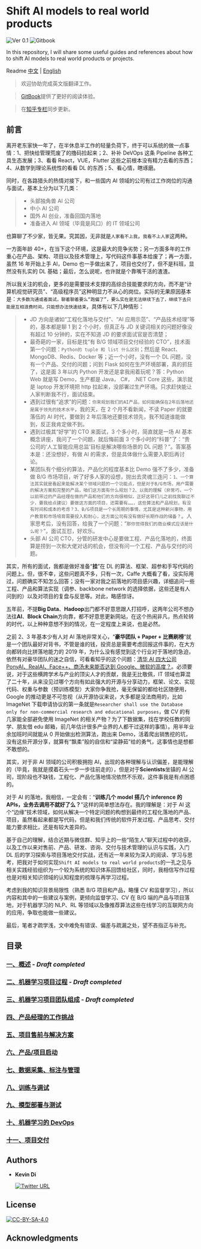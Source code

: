 # Shift AI models to real world products

![Ver 0.1](https://img.shields.io/badge/Version-0.1-orange)  ![Gitbook](https://img.shields.io/badge/GitBook-0.1-brightgreen)

In this repository, I will share some useful guides and references about how to shift AI models to real world products or projects.

Readme [中文](/README.md) | [English](/Translate/README_EN.md)

> 欢迎协助完成英文版翻译工作。

> [GitBook](https://kevindi.gitbook.io/shift-ai-models-to-real-world-products/)提供了更好的阅读体验。

> 在[知乎专栏](https://zhuanlan.zhihu.com/c_137954846)同步更新。

## 前言

离开老东家快一年了，在半休息半工作的轻量负荷下，终于可以系统的做一点事情：1、把快给管理荒废了的撸码捡起来；2、补补 DeVOps 这条 Pipeline 各种工具生态发展；3、看看 React，VUE，Flutter 这些之前根本没有精力去看的东西；4、从数学到理论系统性的看看 DL 的东西；5、看心情，瞎琢磨。

同时，在各路猎头的热情对接下，和一些国内 AI 领域的公司有过工作岗位的沟通与面试，基本上分为以下几类：

> - 头部独角兽 AI 公司
> - 中小 AI 公司
> - 国外 AI 创业，准备回国内落地
> - 准备进入 AI 领域（毕竟是风口）的 IT 领域公司

也算聊了不少家，皆无果。究其因，无非就是`人家看不上我`，`我看不上人家`这两种。

一方面年龄 40+，在当下这个环境，这是最大的竞争劣势；另一方面多年的工作重心在产品、架构、项目以及技术管理上，写代码这件事基本给废了；再一方面，虽然 16 年开始上手 AI，Demo 也一手做出来了，项目也交付了，但不是科班，显然没有扎实的 DL 基础；最后，怎么说呢，也许就是个靠嘴干活的渣渣。

所以我关注的机会，更多的是需要技术支撑的高综合技能要求的方向，而不是“计算机视觉研究员”、“高级程序员”这种明显力不从心的岗位。实际的无果原因基本是：`大多数沟通或者面试，聊着聊着要么“跑偏了”，要么实在是无法继续下去了，继续下去只能是互相浪费时间，只能想办法快速结束`，具体有以下几种情形：

> - JD 方向是诸如“工程化落地与交付”、“AI 应用示范”、“产品技术经理”等的，基本都是聊 1 到 2 个小时，但真正与 JD 关键词相关的问题好像没有超过 10 分钟的，实在不知道 JD 的要求面试官是否清楚；
> - 最奇葩的一家，目标是找“有 B/G 领域项目交付经验的 CTO”，技术面第一个问题：`Python的 tuple 和 list 什么区别`；然后是 React、MongoDB、Redis、Docker 等；近一个小时，没有一个 DL 问题，没有一个产品、交付的问题；问到 Flask 如何在生产环境部署，真的抓狂了，这是面 3 年以内 Python 开发还是拿我闹着玩呢？答：Python Web 就是写 Demo，生产都是 Java， C#， .NET Core 这些，演示就是 laptop 开发环境把 http 拉起来，没部署过生产环境。只求赶快能让人家判断我不行，面试结束。
> - 遇到过很有“追求”的问题：`你来规划我们的AI产品，如何能确保在2年后落地还是属于领先的技术水平`，我的天，在 2 个月不看新闻，不读 Paper 的就要落伍的 AI 时代，要做到 2 年后落地还要技术领先，我不知道谁能做到，反正我肯定做不到。
> - 遇到过极其“好学”的 CTO 来面试，3 个多小时，简直就是一场 AI 基本概念讲座，我问了一个问题，就后悔前面 3 个多小时的“科普”了：“贵公司的‘人工智能应用总监’目标是解决哪些场景的 DL 问题？”。答案基本是：还没想好，有做 AI 的需求，但是具体做什么需要入职后再讨论。
> - 某团队有个细分的算法，产品化的程度基本比 Demo 强不了多少，准备做 B/G 市场项目，听了好多人家的设想，抛出去灵魂三连问：`1、一个算法其实就是看起来能解决某个领域问题的一个功能点，但是对于B/G市场，用户需要的解决方案和完整的产品，咱们这方面有什么规划？2、以我的理解（非常巧，一个以前带过的产品经理在做的产品和他们的方向很相似，正好这哥们儿之前找我聊过不少，要我给点建议）要做这方面的项目，还需要有……，这些算法和产品规划，有没有时间和成本的考虑？3、B/G项目是一个长周期的事情，尤其是这种新兴事物，用户教育和市场培育需要投入和耐心，这方面公司有没有做好长期作战的储备？`。人家思考后，没有回答，给我了一个问题：“`那你觉得我们的商业模式应该是什么呢？`”。面试互怼，好欢乐。
> - 头部 AI 公司 CTO，分管的研发中心是要做工程、产品化落地的，终面算是捞到一次和大佬对话的机会，但没有问一个工程、产品与交付的问题。

其实，所有的面试，我都是做好准备“**挂**”在 DL 的算法、框架、超参和手写代码的问题上。但，很不幸，这些问题真不多，只有一次，Caffe 大概看了看，没实际用过，问题确实不知怎么回答；没有一家对我之前落地的项目感兴趣，详细追问一些工程、产品和算法实现（调参、backbone network 的选择依据，这些还是有人问到的）以及对项目的复盘与反思等。对此，略感惊讶。

五年前，不提**Big Data**、**Hadoop**出门都不好意思跟人打招呼，这两年公司不想办法往**AI**、**Block Chain**方向靠，都不好意思更新网站，在这个热闹非凡，热点轮转的时代，以上种种意想不到的情况，在一定程度上来说，也是必然。

之前 2、3 年基本少有人对 AI 落地非常关心，“**豪华团队 + Paper + 比赛刷榜**”就是一个团队最好对背书，不管是谁的钱，投资总是需要考虑回报这件事的，在大方向都转向比拼落地能力的 2019 年，为什么没有感觉到这个行业对于落地的急迫，依然有对豪华团队的迷之自信，可看看知乎的这个问题：[清华 AI 四大公司 PonyAI、RealAI、Face++、商汤未来能否达到 Google、微软的高度？](https://www.zhihu.com/question/334397581/answer/748974753)。必须要说，对于这些横跨学术与产业的顶尖人才的贡献，我是无比敬佩，IT 领域也算混了二十年，从来没见过哪个方向有如此强大的开源与分享动力，框架、论文、实现代码、权重与参数（预训练模型）大家你争我抢，毫无保留的都给社区随便用，Google 的推动更是不可忽视（从开源协议来说，大多都是没法商用的，比如 ImageNet 下载申请协议的第一条就是`Researcher shall use the Database only for non-commercial research and educational purposes`，做 CV 的有几家能全部避免使用 ImageNet 的相关产物？为了下数据集，找在学校任教的同学、朋友借 edu 邮箱，前几年估计很多产业界的人都干过这样的事情）。用半年业余加班时间就能从 0 开始做出检测算法，跑出来 Demo，活着爬出销售挖的坑，没有这些开源分享，就算有“飘柔”般的自信和“梁静茹”给的勇气，这事情也是想都不敢想的。

其实，对于非 AI 领域的公司积极拥抱 AI，出现的各种理解与认识偏差，是能理解的（毕竟，我就是摸着石头一步一步往前走的），但是对于**Scientists**坐镇的 AI 公司，现阶段也不缺钱，工程化、产品化落地情况依然不乐观，这件事我是有点困惑的。

对于 AI 的落地，我相信，一定会有：“**训练几个 model 搭几个 inference 的 APIs，业务去调用不就好了么？**”这样的简单想法存在。我的理解是：对于 AI 这个“边缘”技术领域，如何从解决一个特定问题的构想到最终的工程化落地的产品、项目，虽然看起来都是写代码，但是和我们传统的软件开发过程、产品思考、交付能力要求相比，还是有较大差异的。

基于自己的理解，结合近期与微信群、知乎上的一些“陌生人”聊天过程中的收获，以及工作以来对售前、产品、研发、咨询、交付与技术管理的认识与实践，入门 DL 后的学习探索与项目落地交付实战，还有近一年来较为深入的阅读、学习与思考，把我对于如何实现`Shift AI models to real world products`的一孔之见与相关实践经验组织为一个较为系统的知识体系回馈给社区，同时，我相信写作过程也是对相关知识领域的认知程度的梳理与再学习过程。

考虑到我的知识背景局限性（熟悉 B/G 项目和产品，略懂 CV 和监督学习），所以内容和其中的一些建议与案例，更倾向监督学习、CV 在 B/G 端的产品与项目落地，对于机器学习的 NLP、RL 等领域以及像推荐算法这些在线学习的互联网方向的应用，争取也能做一些建议。

最后，笔者才疏学浅，文中难免有错误、偏差与疏漏之处，望不吝指正与补充。

## 目录

### [一、概述](/chapter-01/ch01_Overview.md) - _Draft completed_

### [二、机器学习项目过程](/chapter-02/ch02_Lifecycle-of-a-ML-Project.md) - _Draft completed_

### [三、机器学习项目团队组成](/chapter-03/ch03_ML-Teams.md) - _Draft completed_

### [四、产品经理的工作挑战](/chapter-04/ch04_Product-Manager-Challenge.md)

### [五、项目售前与解决方案](/chapter-05/ch05_Project-Consulting-and-Solutions.md)

### [六、产品/项目启动](/chapter-06/ch06_Project-or-Product-Setup.md)

### [七、数据采集、标注与管理](/chapter-07/ch07_Data-Collection-Labeling-and-Management.md)

### [八、训练与调试](/chapter-08/ch08_Training-and-Debugging.md)

### [九、模型部署与测试](/chapter-09/ch09_Deployment-and-Testing.md)

### [十、机器学习的 DevOps](/chapter-10/ch10_ML-DevOps.md)

### [十一、项目交付](/chapter-11/ch11_Project-Delivery.md)

## Authors

- **Kevin Di**

  [![Twitter URL](https://img.shields.io/twitter/url/https/twitter.com/lonelygo?style=social)](https://twitter.com/lonelygo)

## License

[![CC-BY-SA-4.0](https://img.shields.io/badge/license-CC--BY--SA--4.0-brightgreen)](/LICENSE)

## Acknowledgments
